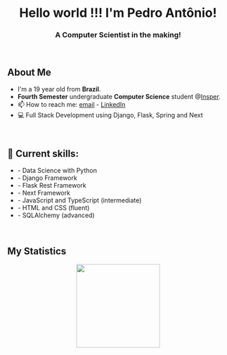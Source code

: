 <h1 align="center"> Hello world !!! I'm Pedro Antônio! </h1>
<h3 align="center">A Computer Scientist in the making!</h3>

<br>

<h2 align="left">
  About Me
</h2>

- I'm a 19 year old from **Brazil**.
- **Fourth Semester** undergraduate **Computer Science** student @[Insper](https://insper.edu.br).
- 📫 How to reach me: [email](mailto:pedroas5@al.insper.edu.br) - [LinkedIn](https://www.linkedin.com/in/pedro-antonio-silva-23395b249/)
- 💻 Full Stack Development using Django, Flask, Spring and Next
<br>


<h2 align="left"> 💽 Current skills: </h2>
<ul>
    <li> - Data Science with Python </li>
    <li> - Django Framework  </li>
    <li> - Flask Rest Framework </li>
    <li> - Next Framework </li>
    <li> - JavaScript and TypeScript (intermediate) </li>
    <li> - HTML and CSS (fluent) </li>
    <li> - SQLAlchemy (advanced) </li>
</ul>

<br>

<h2 align="left">
  My Statistics
</h2>

<div align="center">
  <a href="https://github.com/P-ASilva">
  <img height="190em" src="https://github-readme-stats.vercel.app/api?username=P-ASilva&show_icons=true&theme=dracula&include_all_commits=true&count_private=true"/>
<div>
